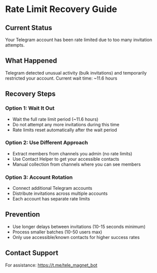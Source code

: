 # Rate Limit Recovery Guide

## Current Status
Your Telegram account has been rate limited due to too many invitation attempts.

## What Happened
Telegram detected unusual activity (bulk invitations) and temporarily restricted your account.
Current wait time: ~11.6 hours

## Recovery Steps

### Option 1: Wait It Out
- Wait the full rate limit period (~11.6 hours)
- Do not attempt any more invitations during this time
- Rate limits reset automatically after the wait period

### Option 2: Use Different Approach
- Extract members from channels you admin (no rate limits)
- Use Contact Helper to get your accessible contacts
- Manual collection from channels where you can see members

### Option 3: Account Rotation
- Connect additional Telegram accounts
- Distribute invitations across multiple accounts
- Each account has separate rate limits

## Prevention
- Use longer delays between invitations (10-15 seconds minimum)
- Process smaller batches (10-50 users max)
- Only use accessible/known contacts for higher success rates

## Contact Support
For assistance: https://t.me/tele_magnet_bot